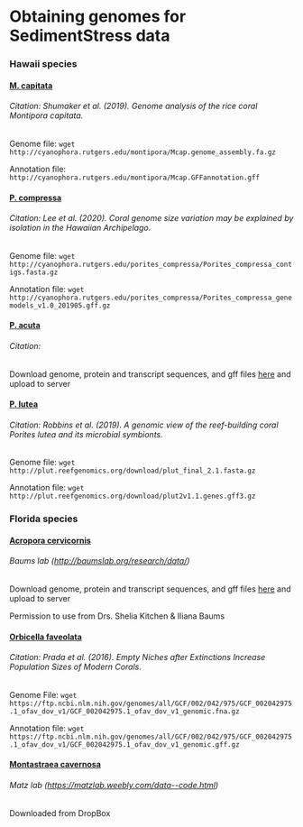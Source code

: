 # Obtaining genomes for SedimentStress data 

### Hawaii species

#### [M. capitata](http://cyanophora.rutgers.edu/montipora/) 

###### Citation: Shumaker et al. (2019). Genome analysis of the rice coral Montipora capitata.

Genome file: ```wget http://cyanophora.rutgers.edu/montipora/Mcap.genome_assembly.fa.gz```

Annotation file: ```http://cyanophora.rutgers.edu/montipora/Mcap.GFFannotation.gff```

#### [P. compressa](http://cyanophora.rutgers.edu/porites_compressa/) 

###### Citation: Lee et al. (2020). Coral genome size variation may be explained by isolation in the Hawaiian Archipelago.

Genome file: ```wget http://cyanophora.rutgers.edu/porites_compressa/Porites_compressa_contigs.fasta.gz```

Annotation file: ```wget http://cyanophora.rutgers.edu/porites_compressa/Porites_compressa_genemodels_v1.0_201905.gff.gz```


#### [P. acuta](http://cyanophora.rutgers.edu/Pocillopora_acuta/)

###### Citation: 

Download genome, protein and transcript sequences, and gff files [here](http://cyanophora.rutgers.edu/Pocillopora_acuta/) and upload to server 

#### [P. lutea](http://plut.reefgenomics.org/download/)

###### Citation: Robbins et al. (2019). A genomic view of the reef-building coral Porites lutea and its microbial symbionts. 

Genome file: ```wget http://plut.reefgenomics.org/download/plut_final_2.1.fasta.gz```

Annotation file: ```wget http://plut.reefgenomics.org/download/plut2v1.1.genes.gff3.gz```


### Florida species 

#### [Acropora cervicornis](http://baumslab.org/research/data/)
###### Baums lab (http://baumslab.org/research/data/)

Download genome, protein and transcript sequences, and gff files [here](https://usegalaxy.org/u/skitch/h/acervicornis-genome) and upload to server 

Permission to use from Drs. Shelia Kitchen & Iliana Baums 

#### [Orbicella faveolata](https://www.ncbi.nlm.nih.gov/genome/13173)

###### Citation: Prada et al. (2016). Empty Niches after Extinctions Increase Population Sizes of Modern Corals. 

Genome File: ```wget https://ftp.ncbi.nlm.nih.gov/genomes/all/GCF/002/042/975/GCF_002042975.1_ofav_dov_v1/GCF_002042975.1_ofav_dov_v1_genomic.fna.gz```

Annotation file: ```wget https://ftp.ncbi.nlm.nih.gov/genomes/all/GCF/002/042/975/GCF_002042975.1_ofav_dov_v1/GCF_002042975.1_ofav_dov_v1_genomic.gff.gz```

#### [Montastraea cavernosa](https://www.dropbox.com/s/0inwmljv6ti643o/Mcavernosa_genome.tgz?dl=0&file_subpath=%2FMcav_genome)
###### Matz lab (https://matzlab.weebly.com/data--code.html)

Downloaded from DropBox